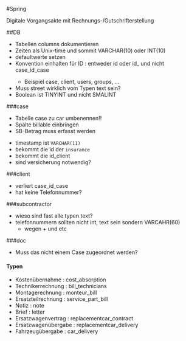 #Spring

Digitale Vorgangsakte mit Rechnungs-/Gutschrifterstellung

##DB

- Tabellen columns dokumentieren
- Zeiten als Unix-time und sommit VARCHAR(10) oder INT(10)
- defaultwerte setzen
- Konvention einhalten für ID : entweder id oder id_<name> und nicht case_id_case
	- Beispiel case, client, users, groups, …
- Muss street wirklich vom Typen text sein?
- Boolean ist TINYINT und nicht SMALINT



###case
+ Tabelle case zu car umbenennen!!
+ Spalte billable einbringen
+ SB-Betrag muss erfasst werden
- timestamp ist `VARCHAR(11)`
- bekommt die id der `insurance`
- bekommt die id_client
- sind versicherung notwendig?

###client

- verliert case_id_case
- hat keine Telefonnummer?

###subcontractor

- wieso sind fast alle typen text?
- telefonnummern sollten nicht int, text sein sondern VARCAHR(60)
	- wegen + und etc
	
	
###doc
- Muss das nicht einem Case zugeordnet werden?

#### Typen
- Kostenübernahme     : cost_absorption
- Technikerrechnung   : bill_technicians
- Montagerechnung     : monteur_bill
- Ersatzteilrechnung  : service_part\_bill
- Notiz               : note
- Brief               : letter
- Ersatzwagenvertrag  : replacementcar_contract
- Ersatzwagenübergabe : replacementcar_delivery
- Fahrzeugübergabe    : car_delivery

